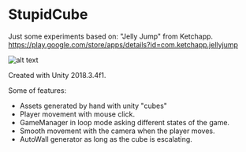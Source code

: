 # StupidCube

Just some experiments based on: "Jelly Jump" from Ketchapp. https://play.google.com/store/apps/details?id=com.ketchapp.jellyjump

![alt text](https://i.imgur.com/Va4qb9I.png)

Created with Unity 2018.3.4f1.

Some of <initial> features:

- Assets generated by hand with unity "cubes"
- Player movement with mouse click.
- GameManager in loop mode asking different states of the game.
- Smooth movement with the camera when the player moves.
- AutoWall generator as long as the cube is escalating.


